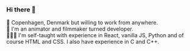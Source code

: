 ### Hi there 👋
📍 Copenhagen, Denmark but willing to work from anywhere. <br>
🎥 I'm an animator and filmmaker turned developer. <br>
🧑🏼‍💻 I'm self-taught with experience in React, vanilla JS, Python and of course HTML and CSS. I also have experience in C and C++. <br>
